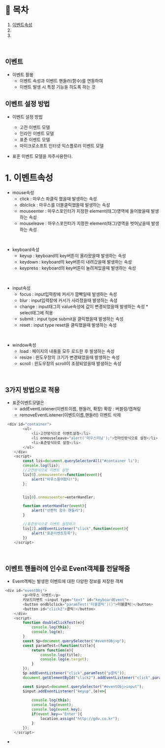 # 🔖 목차

1. [이벤트속성](#1-이벤트속성)<br/>
2.
3.

<br/>

## 이벤트
- 이벤트 활용
  - 이벤트 속성과 이벤트 핸들러(함수)를 연동하여
  - 이벤트 발생 시 특정 기능을 하도록 하는 것


## 이벤트 설정 방법
- 이벤트 설정 방법
  - 고전 이벤트 모델
  - 인라인 이벤트 모델
  - 표준 이벤트 모델
  - 마이크로소프트 인터넷 익스플로러 이벤트 모델

- 표준 이벤트 모델을 자주사용한다.


# 1. 이벤트속성

- mouse속성
  - click : 마우스 좌클릭 했을때 발생하는 속성
  - dblclick : 마우스를 더블클릭했을때 발생하는 속성
  - mouseenter : 마우스포인터가 지정한 element(태그)영역에 들어왔을때 발생하는 속성
  - mouseleave : 마우스포인터가 지정한 element(태그)영역을 벗어났을때 발생하는 속성

<br/>

    
    
- keyboard속성
  - keyup : keyboard의 key버튼이 올라왔을때 발생하는 속성
  - keydown : keyboard의 key버튼이 내려갔을때 발생하는 속성
  - keypress : keyboard의 key버튼이 눌려져있을때 발생하는 속성

<br/>


    
- input속성
  - focus : input입력창에 커서가 깜빡일때 발생하는 속성
  - blur : input입력창에 커서가 사라졌을때 발생하는 속성
  - change : input태그의 value속성에 값이 변경되었을때 발생하는 속성 * select태그에 적용
  - submit : input type submit을 클릭했을때 발생하는 속성
  - reset : input type reset을 클릭했을때 발생하는 속성


<br/>




- window속성
  - load : 페이지의 내용을 모두 로드한 후 발생하는 속성
  - resize : 윈도우창의 크기가 변경돼었을때 발생하는 속성
  - scroll : 윈도우창의 scroll이 조정되었을때 발생하는 속성


<br/>

## 3가지 방법으로 적용
- 표준이벤트모델은
  - addEventListener(이벤트이름, 핸들러, 확장) 확장 : 버블링/캡쳐링
  - removeEventListener(이벤트이름,핸들러) 이벤트 삭제

```javascript
 <div id="container">
        <ul>
            <li>고전방식으로 이벤트설정</li>
            <li onmouseleave="alert('마우스떠남');">인라인방식으로 설정</li>
            <li>표준방식으로 설정</li>
        </ul>
    </div>
    <script>
        const lis=document.querySelectorAll("#container li");
        console.log(lis);
        //고전방식으로 이벤트 설정
        lis[0].onmouseenter=function(event){
            alert("마우스들어왔다!");
        };


        lis[0].onmouseenter=enterHandler;

        function enterHandler(event){
            alert("선언적 함수 핸들러");
        }

        //표준방식으로 이벤트 설정하기
        lis[2].addEventListener("click",function(event){
            alert("표준이벤트등록");
        })
    </script>
```

<br/>

## 이벤트 핸들러에 인수로 Event객체를 전달해줌

- Event객체는 발생한 이벤트에 대한 다양한 정보를 저장한 객체

```javascript
<div id="eventObj">
        <p>마우스 이벤트</p>
        키보드이벤트 <input type="text" id="keyboardEvent">
        <button ondblclick="paramTest('더블클릭')()">더블클릭!</button>
        <button id="click2">클릭!</button>
    </div>
    <script>
        function doubleClickTest(e){
            console.log(this);
            console.log(e);
        }
        const $p=document.querySelector("#eventObj>p");
        const paramTest=(function(title){
            return function(e){
                console.log(title);
                console.log(e.target);
            }
        });
        $p.addEventListener("click",paramTest("p클릭"));
        document.getElementById("click2").addEventListener("click",paramTest("버튼클릭"));

        const $input=document.querySelector("#eventObj>input");
        $input.addEventListener("keyup",(e)=>{
            
            console.log(this);
            console.log(event);
            console.log(event.key);
            if(event.key=='Enter'){
                location.assign("http://gdu.co.kr");
            }
        });
    </script>    
```

- 
